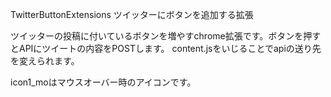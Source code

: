 TwitterButtonExtensions
ツイッターにボタンを追加する拡張

ツイッターの投稿に付いているボタンを増やすchrome拡張です。ボタンを押すとAPIにツイートの内容をPOSTします。
content.jsをいじることでapiの送り先を変えられます。

icon1_moはマウスオーバー時のアイコンです。
